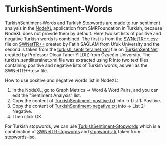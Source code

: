 # TurkishSentiment-Words

TurkishSentiment-Words and Turkish Stopwords are made to run sentiment analysis in the [NodeXL](https://www.smrfoundation.org/nodexl/) application from SMRFoundation in Turkish, because NodeXL does not provide them by default. Here two set lists of positive and negative Turkish words is combined. The first is from the [SWNetTR++.csv](https://github.com/swnettr/SWNetTR/blob/master/SWNetTR%2B%2B.csv) file on [SWNetTR++](https://github.com/swnettr/SWNetTR) created by Fatih SAĞLAM from Ufuk University and the second is taken from the [turkish_sentiliteralnet.xml](https://github.com/StarlangSoftware/TurkishSentiNet/blob/master/src/main/resources/turkish_sentiliteralnet.xml) file on [TurkishSentiNet](https://github.com/StarlangSoftware/TurkishSentiNet) created by Professor Olcay Taner YILDIZ from Özyeğin University. The turkish_sentiliteralnet.xml file was extracted using R into two text files containing positive and negative lists of Turkish words, as well as the SWNetTR++.csv file.

How to use positive and negative words list in NodeXL:
1. In the NodeXL, go to Graph Metrics -> Word & Word Pairs, and you can edit the "Sentiment Analysis" list.
2. Copy the content of [TurkishSentiment-positive.txt](https://github.com/dwicak/TurkishSentiment-Words/blob/main/TurkishSentiment-positive.txt) into -> List 1: Positive.
3. Copy the content of [TurkishSentiment-negative.txt](https://github.com/dwicak/TurkishSentiment-Words/blob/main/TurkishSentiment-negative.txt) into -> List 2: Negative.
4. Then click OK

For Turkish stopwords, we can use [TurkishSentiment-Stopwords](https://github.com/dwicak/TurkishSentiment-Words/blob/main/TurkishSentiment-Stopwords.txt) which is a combination of [SWNetTR stopwords](https://github.com/swnettr/SWNetTR/blob/master/ref.StopWordListTR.csv) and [stopwords-tr](https://github.com/stopwords-iso/stopwords-tr/blob/master/stopwords-tr.txt) taken from stopwords-iso.
